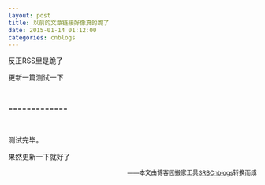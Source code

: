 ```yaml
---
layout: post
title: 以前的文章链接好像真的跪了
date: 2015-01-14 01:12:00
categories: cnblogs
---
```


<p>反正RSS里是跪了</p>
<p>更新一篇测试一下</p>
<p>&nbsp;</p>
<p>=============</p>
<p>&nbsp;</p>
<p>测试完毕。</p>
<p>果然更新一下就好了</p>

<p align=right><span style="font-size: 12px">——本文由博客园搬家工具<a href="https://github.com/mlxy/SRBCnblogs">SRBCnblogs</a>转换而成</span></p>